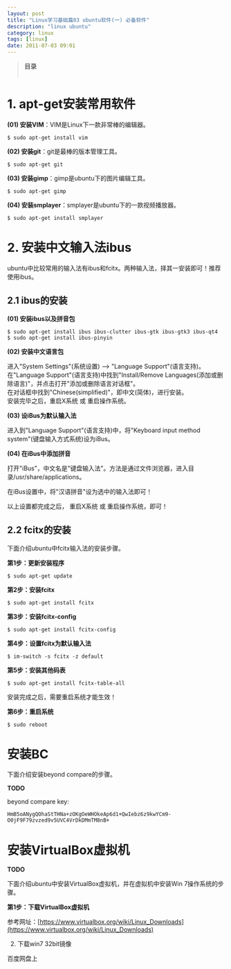 ```yaml
---
layout: post
title: "Linux学习基础篇03 ubuntu软件(一) 必备软件"
description: "linux ubuntu"
category: linux
tags: [linux]
date: 2011-07-03 09:01
---
```


> **目录**  
> [](#anchor1)   
> [](#anchor2)   


<a name="anchor1"></a>
# 1. apt-get安装常用软件

**(01) 安装VIM**：VIM是Linux下一款非常棒的编辑器。

    $ sudo apt-get install vim

**(02) 安装git**：git是最棒的版本管理工具。

    $ sudo apt-get git

**(03) 安装gimp**：gimp是ubuntu下的图片编辑工具。

    $ sudo apt-get gimp

**(04) 安装smplayer**：smplayer是ubuntu下的一款视频播放器。

    $ sudo apt-get install smplayer


<a name="anchor2"></a>
# 2. 安装中文输入法ibus

ubuntu中比较常用的输入法有ibus和fcitx。两种输入法，择其一安装即可！推荐使用ibus。


## 2.1 ibus的安装


**(01) 安装ibus以及拼音包**

    $ sudo apt-get install ibus ibus-clutter ibus-gtk ibus-gtk3 ibus-qt4
    $ sudo apt-get install ibus-pinyin

**(02) 安装中文语言包**

进入"System Settings"(系统设置) --> "Language Support"(语言支持)。  
在"Language Support"(语言支持)中找到"Install/Remove Languages(添加或删除语言)"，并点击打开"添加或删除语言对话框"。  
在对话框中找到"Chinese(simplified)"，即中文(简体)，进行安装。  
安装完毕之后，重启X系统 或 重启操作系统。

**(03) 设iBus为默认输入法**

进入到"Language Support"(语言支持)中，将"Keyboard input method system"(键盘输入方式系统)设为iBus。

**(04) 在iBus中添加拼音**

打开"iBus"，中文名是"键盘输入法"。方法是通过文件浏览器，进入目录/usr/share/applications。

在iBus设置中，将"汉语拼音"设为选中的输入法即可！

以上设置都完成之后， 重启X系统 或 重启操作系统，即可！


## 2.2 fcitx的安装

下面介绍ubuntu中fcitx输入法的安装步骤。

**第1步：更新安装程序** 

    $ sudo apt-get update

**第2步：安装fcitx**

    $ sudo apt-get install fcitx

**第3步：安装fcitx-config**

    $ sudo apt-get install fcitx-config

**第4步：设置fcitx为默认输入法**

    $ im-switch -s fcitx -z default

**第5步：安装其他码表**

    $ sudo apt-get install fcitx-table-all

安装完成之后，需要重启系统才能生效！

**第6步：重启系统**

    $ sudo reboot


# 安装BC

下面介绍安装beyond compare的步骤。

**TODO**

beyond compare key:

    HmB5oANygQOhaStTHNa+zOKgOeWHOkeAp6d1+QwIebz6z9kwYCm9-O0jF9F79zvzed9v5UVC4VrDkDMmTM8nB+

 


# 安装VirtualBox虚拟机


**TODO**

下面介绍ubuntu中安装VirtualBox虚拟机，并在虚拟机中安装Win 7操作系统的步骤。

**第1步：下载VirtualBox虚拟机**

参考网址：[https://www.virtualbox.org/wiki/Linux_Downloads](https://www.virtualbox.org/wiki/Linux_Downloads)

 2. 下载win7 32bit镜像

百度网盘上



